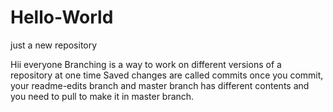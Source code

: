 # Hello-World
just a new repository

Hii everyone 
Branching is a way to work on different versions of a repository at one time
Saved changes are called commits
once you commit, your readme-edits branch and master branch has different contents
and you need to pull to make it in master branch.

